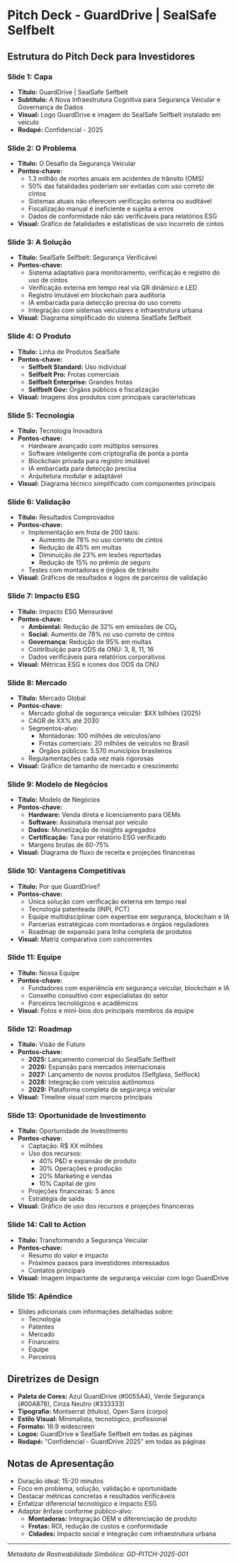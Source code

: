 # Pitch Deck - GuardDrive | SealSafe Selfbelt

## Estrutura do Pitch Deck para Investidores

### Slide 1: Capa
- **Título:** GuardDrive | SealSafe Selfbelt
- **Subtítulo:** A Nova Infraestrutura Cognitiva para Segurança Veicular e Governança de Dados
- **Visual:** Logo GuardDrive e imagem do SealSafe Selfbelt instalado em veículo
- **Rodapé:** Confidencial - 2025

### Slide 2: O Problema
- **Título:** O Desafio da Segurança Veicular
- **Pontos-chave:**
  - 1.3 milhão de mortes anuais em acidentes de trânsito (OMS)
  - 50% das fatalidades poderiam ser evitadas com uso correto de cintos
  - Sistemas atuais não oferecem verificação externa ou auditável
  - Fiscalização manual é ineficiente e sujeita a erros
  - Dados de conformidade não são verificáveis para relatórios ESG
- **Visual:** Gráfico de fatalidades e estatísticas de uso incorreto de cintos

### Slide 3: A Solução
- **Título:** SealSafe Selfbelt: Segurança Verificável
- **Pontos-chave:**
  - Sistema adaptativo para monitoramento, verificação e registro do uso de cintos
  - Verificação externa em tempo real via QR dinâmico e LED
  - Registro imutável em blockchain para auditoria
  - IA embarcada para detecção precisa do uso correto
  - Integração com sistemas veiculares e infraestrutura urbana
- **Visual:** Diagrama simplificado do sistema SealSafe Selfbelt

### Slide 4: O Produto
- **Título:** Linha de Produtos SealSafe
- **Pontos-chave:**
  - **Selfbelt Standard:** Uso individual
  - **Selfbelt Pro:** Frotas comerciais
  - **Selfbelt Enterprise:** Grandes frotas
  - **Selfbelt Gov:** Órgãos públicos e fiscalização
- **Visual:** Imagens dos produtos com principais características

### Slide 5: Tecnologia
- **Título:** Tecnologia Inovadora
- **Pontos-chave:**
  - Hardware avançado com múltiplos sensores
  - Software inteligente com criptografia de ponta a ponta
  - Blockchain privada para registro imutável
  - IA embarcada para detecção precisa
  - Arquitetura modular e adaptável
- **Visual:** Diagrama técnico simplificado com componentes principais

### Slide 6: Validação
- **Título:** Resultados Comprovados
- **Pontos-chave:**
  - Implementação em frota de 200 táxis:
    - Aumento de 78% no uso correto de cintos
    - Redução de 45% em multas
    - Diminuição de 23% em lesões reportadas
    - Redução de 15% no prêmio de seguro
  - Testes com montadoras e órgãos de trânsito
- **Visual:** Gráficos de resultados e logos de parceiros de validação

### Slide 7: Impacto ESG
- **Título:** Impacto ESG Mensurável
- **Pontos-chave:**
  - **Ambiental:** Redução de 32% em emissões de CO₂
  - **Social:** Aumento de 78% no uso correto de cintos
  - **Governança:** Redução de 95% em multas
  - Contribuição para ODS da ONU: 3, 8, 11, 16
  - Dados verificáveis para relatórios corporativos
- **Visual:** Métricas ESG e ícones dos ODS da ONU

### Slide 8: Mercado
- **Título:** Mercado Global
- **Pontos-chave:**
  - Mercado global de segurança veicular: $XX bilhões (2025)
  - CAGR de XX% até 2030
  - Segmentos-alvo:
    - Montadoras: 100 milhões de veículos/ano
    - Frotas comerciais: 20 milhões de veículos no Brasil
    - Órgãos públicos: 5.570 municípios brasileiros
  - Regulamentações cada vez mais rigorosas
- **Visual:** Gráfico de tamanho de mercado e crescimento

### Slide 9: Modelo de Negócios
- **Título:** Modelo de Negócios
- **Pontos-chave:**
  - **Hardware:** Venda direta e licenciamento para OEMs
  - **Software:** Assinatura mensal por veículo
  - **Dados:** Monetização de insights agregados
  - **Certificação:** Taxa por relatório ESG verificado
  - Margens brutas de 60-75%
- **Visual:** Diagrama de fluxo de receita e projeções financeiras

### Slide 10: Vantagens Competitivas
- **Título:** Por que GuardDrive?
- **Pontos-chave:**
  - Única solução com verificação externa em tempo real
  - Tecnologia patenteada (INPI, PCT)
  - Equipe multidisciplinar com expertise em segurança, blockchain e IA
  - Parcerias estratégicas com montadoras e órgãos reguladores
  - Roadmap de expansão para linha completa de produtos
- **Visual:** Matriz comparativa com concorrentes

### Slide 11: Equipe
- **Título:** Nossa Equipe
- **Pontos-chave:**
  - Fundadores com experiência em segurança veicular, blockchain e IA
  - Conselho consultivo com especialistas do setor
  - Parceiros tecnológicos e acadêmicos
- **Visual:** Fotos e mini-bios dos principais membros da equipe

### Slide 12: Roadmap
- **Título:** Visão de Futuro
- **Pontos-chave:**
  - **2025:** Lançamento comercial do SealSafe Selfbelt
  - **2026:** Expansão para mercados internacionais
  - **2027:** Lançamento de novos produtos (Selfglass, Selflock)
  - **2028:** Integração com veículos autônomos
  - **2029:** Plataforma completa de segurança veicular
- **Visual:** Timeline visual com marcos principais

### Slide 13: Oportunidade de Investimento
- **Título:** Oportunidade de Investimento
- **Pontos-chave:**
  - Captação: R$ XX milhões
  - Uso dos recursos:
    - 40% P&D e expansão de produto
    - 30% Operações e produção
    - 20% Marketing e vendas
    - 10% Capital de giro
  - Projeções financeiras: 5 anos
  - Estratégia de saída
- **Visual:** Gráfico de uso dos recursos e projeções financeiras

### Slide 14: Call to Action
- **Título:** Transformando a Segurança Veicular
- **Pontos-chave:**
  - Resumo do valor e impacto
  - Próximos passos para investidores interessados
  - Contatos principais
- **Visual:** Imagem impactante de segurança veicular com logo GuardDrive

### Slide 15: Apêndice
- Slides adicionais com informações detalhadas sobre:
  - Tecnologia
  - Patentes
  - Mercado
  - Financeiro
  - Equipe
  - Parceiros

## Diretrizes de Design

- **Paleta de Cores:** Azul GuardDrive (#0055A4), Verde Segurança (#00A878), Cinza Neutro (#333333)
- **Tipografia:** Montserrat (títulos), Open Sans (corpo)
- **Estilo Visual:** Minimalista, tecnológico, profissional
- **Formato:** 16:9 widescreen
- **Logos:** GuardDrive e SealSafe Selfbelt em todas as páginas
- **Rodapé:** "Confidencial - GuardDrive 2025" em todas as páginas

## Notas de Apresentação

- Duração ideal: 15-20 minutos
- Foco em problema, solução, validação e oportunidade
- Destacar métricas concretas e resultados verificáveis
- Enfatizar diferencial tecnológico e impacto ESG
- Adaptar ênfase conforme público-alvo:
  - **Montadoras:** Integração OEM e diferenciação de produto
  - **Frotas:** ROI, redução de custos e conformidade
  - **Cidades:** Impacto social e integração com infraestrutura urbana

---

*Metadata de Rastreabilidade Simbólica: GD-PITCH-2025-001*
